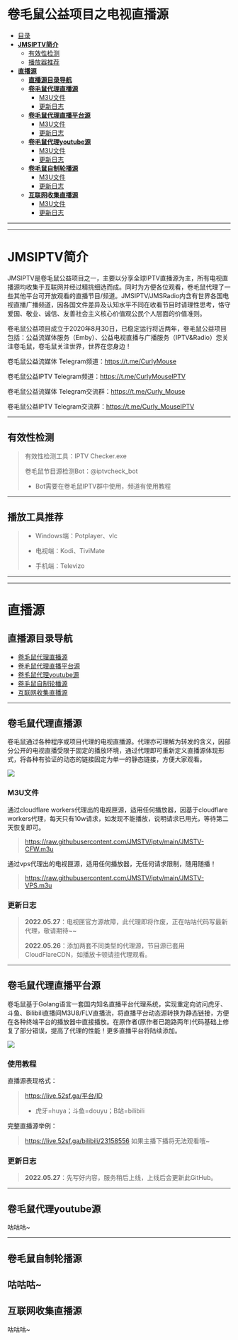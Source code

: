 # 卷毛鼠公益项目之电视直播源

- [目录](#目录)
- [**JMSIPTV简介**](#jmsiptv仓库简介)
  - [有效性检测](#有效性检测)
  - [播放器推荐](#播放器推荐)
- [**直播源**](#直播源)
  - [**直播源目录导航**](#直播源目录导航)
  - [**卷毛鼠代理直播源**](#卷毛鼠代理直播源)
    - [M3U文件](#m3u文件)
    - [更新日志](#更新日志)
  - [**卷毛鼠代理直播平台源**](#卷毛鼠代理直播平台源)
    - [M3U文件](#m3u文件-1)
    - [更新日志](#更新日志-1)
  - [**卷毛鼠代理youtube源**](#卷毛鼠代理youtube源)
    - [M3U文件](#m3u文件-2)
    - [更新日志](#更新日志-2)
  - [**卷毛鼠自制轮播源**](#卷毛鼠自制轮播源)
    - [M3U文件](#m3u文件-3)
    - [更新日志](#更新日志-3)
  - [**互联网收集直播源**](#互联网收集直播源)
    - [M3U文件](#m3u文件-4)
    - [更新日志](#更新日志-4)
  
---
---

# **JMSIPTV简介**


JMSIPTV是卷毛鼠公益项目之一，主要以分享全球IPTV直播源为主，所有电视直播源均收集于互联网并经过精挑细选而成。同时为方便各位观看，卷毛鼠代理了一些其他平台可开放观看的直播节目/频道。JMSIPTV/JMSRadio内含有世界各国电视直播广播频道，因各国文件差异及认知水平不同在收看节目时请理性思考，恪守爱国、敬业、诚信、友善社会主义核心价值观公民个人层面的价值准则。

卷毛鼠公益项目成立于2020年8月30日，已稳定运行将近两年，卷毛鼠公益项目包括：公益流媒体服务（Emby）、公益电视直播与广播服务（IPTV&Radio）您关注卷毛鼠，卷毛鼠关注世界，世界在您身边！

卷毛鼠公益流媒体 Telegram频道：https://t.me/CurlyMouse

卷毛鼠公益IPTV Telegram频道：https://t.me/CurlyMouseIPTV

卷毛鼠公益流媒体 Telegram交流群：https://t.me/Curly_Mouse

卷毛鼠公益IPTV Telegram交流群：https://t.me/Curly_MouseIPTV

---





## 有效性检测
> 有效性检测工具：IPTV Checker.exe
> 
> 卷毛鼠节目源检测Bot：@iptvcheck_bot
>   * Bot需要在卷毛鼠IPTV群中使用，频道有使用教程




---



## 播放工具推荐
> * Windows端：Potplayer、vlc
> 
> * 电视端：Kodi、TiviMate
> 
> * 手机端：Televizo
> 




---
---




# **直播源**
## **直播源目录导航**
* [卷毛鼠代理直播源](#卷毛鼠代理直播源)
* [卷毛鼠代理直播平台源](#卷毛鼠代理直播平台源)
* [卷毛鼠代理youtube源](#卷毛鼠代理youtube源)
* [卷毛鼠自制轮播源](#卷毛鼠自制轮播源)
* [互联网收集直播源](#互联网收集直播源)



---



## **卷毛鼠代理直播源**
卷毛鼠通过各种程序或项目代理的电视直播源。代理亦可理解为转发的含义，因部分公开的电视直播受限于固定的播放环境，通过代理即可重新定义直播源体现形式，将各种有验证的动态的链接固定为单一的静态链接，方便大家观看。


![](https://img.shields.io/badge/%E6%9B%B4%E6%96%B0%E6%97%A5%E6%9C%9F-2022.05.27-brightgreen?style=for-the-badge)


### M3U文件


通过cloudflare workers代理出的电视匣源，适用任何播放器，因基于cloudflare workers代理，每天只有10w请求，如发现不能播放，说明请求已用光，等待第二天恢复即可。

> https://raw.githubusercontent.com/JMSTV/iptv/main/JMSTV-CFW.m3u

通过vps代理出的电视匣源，适用任何播放器，无任何请求限制，随用随播！

> https://raw.githubusercontent.com/JMSTV/iptv/main/JMSTV-VPS.m3u
### 更新日志
> **2022.05.27**：电视匣官方源故障，此代理即将作废，正在咕咕代码写最新代理，敬请期待~~
> 
> **2022.05.26**：添加两套不同类型的代理源，节目源已套用CloudFlareCDN，如播放卡顿请挂代理观看。
> 


---



## **卷毛鼠代理直播平台源**

卷毛鼠基于Golang语言一套国内知名直播平台代理系统，实现重定向访问虎牙、斗鱼、Bilibili直播间M3U8/FLV直播流，将直播平台动态源转换为静态链接，方便在各种终端平台的播放器中直接播放。在原作者(原作者已跑路两年)代码基础上修复了部分错误，提高了代理的性能！更多直播平台将陆续添加。

![](https://img.shields.io/badge/%E6%9B%B4%E6%96%B0%E6%97%A5%E6%9C%9F-2022.05.27-brightgreen?style=for-the-badge)

### 使用教程

直播源表现格式：

> https://live.52sf.ga/平台/ID
>   * 虎牙=huya；斗鱼=douyu；B站=bilibili

完整直播源举例：

> https://live.52sf.ga/bilibili/23158556
> 如果主播下播将无法观看哦~

### 更新日志
> **2022.05.27**：先写好内容，服务稍后上线，上线后会更新此GitHub。
> 
---



## **卷毛鼠代理youtube源**
咕咕咕~

---



## **卷毛鼠自制轮播源**
咕咕咕~
---



## **互联网收集直播源**
咕咕咕~
